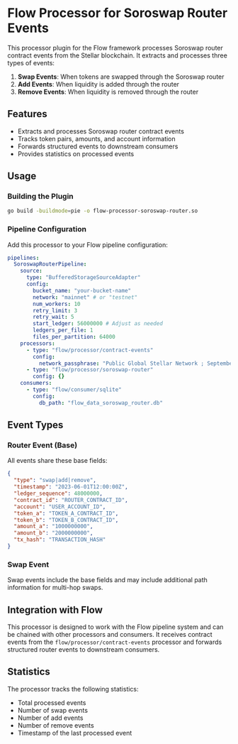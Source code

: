 # Flow Processor for Soroswap Router Events

This processor plugin for the Flow framework processes Soroswap router contract events from the Stellar blockchain. It extracts and processes three types of events:

1. **Swap Events**: When tokens are swapped through the Soroswap router
2. **Add Events**: When liquidity is added through the router
3. **Remove Events**: When liquidity is removed through the router

## Features

- Extracts and processes Soroswap router contract events
- Tracks token pairs, amounts, and account information
- Forwards structured events to downstream consumers
- Provides statistics on processed events

## Usage

### Building the Plugin

```bash
go build -buildmode=pie -o flow-processor-soroswap-router.so
```

### Pipeline Configuration

Add this processor to your Flow pipeline configuration:

```yaml
pipelines:
  SoroswapRouterPipeline:
    source:
      type: "BufferedStorageSourceAdapter"
      config:
        bucket_name: "your-bucket-name"
        network: "mainnet" # or "testnet"
        num_workers: 10
        retry_limit: 3
        retry_wait: 5
        start_ledger: 56000000 # Adjust as needed
        ledgers_per_file: 1
        files_per_partition: 64000
    processors:
      - type: "flow/processor/contract-events"
        config:
          network_passphrase: "Public Global Stellar Network ; September 2015" # or testnet
      - type: "flow/processor/soroswap-router"
        config: {}
    consumers:
      - type: "flow/consumer/sqlite"
        config:
          db_path: "flow_data_soroswap_router.db"
```

## Event Types

### Router Event (Base)

All events share these base fields:

```json
{
  "type": "swap|add|remove",
  "timestamp": "2023-06-01T12:00:00Z",
  "ledger_sequence": 48000000,
  "contract_id": "ROUTER_CONTRACT_ID",
  "account": "USER_ACCOUNT_ID",
  "token_a": "TOKEN_A_CONTRACT_ID",
  "token_b": "TOKEN_B_CONTRACT_ID",
  "amount_a": "1000000000",
  "amount_b": "2000000000",
  "tx_hash": "TRANSACTION_HASH"
}
```

### Swap Event

Swap events include the base fields and may include additional path information for multi-hop swaps.

## Integration with Flow

This processor is designed to work with the Flow pipeline system and can be chained with other processors and consumers. It receives contract events from the `flow/processor/contract-events` processor and forwards structured router events to downstream consumers.

## Statistics

The processor tracks the following statistics:

- Total processed events
- Number of swap events
- Number of add events
- Number of remove events
- Timestamp of the last processed event 